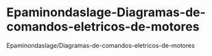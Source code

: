 # Epaminondaslage-Diagramas-de-comandos-eletricos-de-motores
Epaminondaslage/Diagramas-de-comandos-eletricos-de-motores
